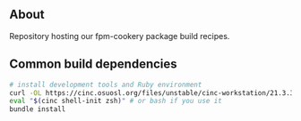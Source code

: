 ## About

Repository hosting our fpm-cookery package build recipes.

## Common build dependencies

```bash
# install development tools and Ruby environment
curl -OL https://cinc.osuosl.org/files/unstable/cinc-workstation/21.3.346/ubuntu/20.04/cinc-workstation_21.3.346-1_amd64.deb && apt install ./cinc-workstation_21.3.346-1_amd64.deb
eval "$(cinc shell-init zsh)" # or bash if you use it
bundle install
```
